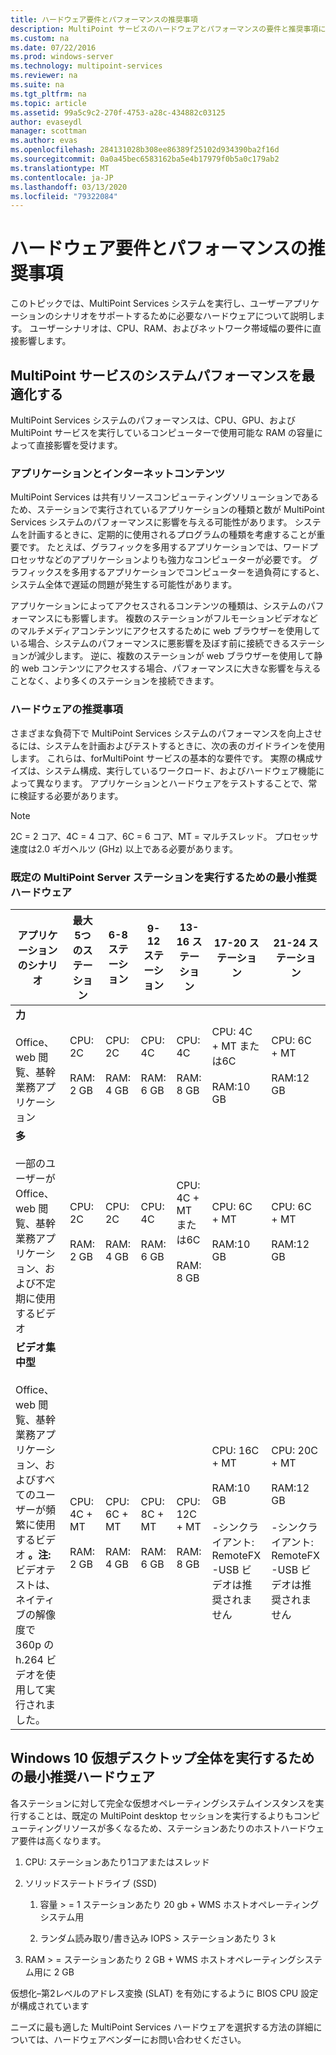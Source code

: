 ```yaml
---
title: ハードウェア要件とパフォーマンスの推奨事項
description: MultiPoint サービスのハードウェアとパフォーマンスの要件と推奨事項について説明します。
ms.custom: na
ms.date: 07/22/2016
ms.prod: windows-server
ms.technology: multipoint-services
ms.reviewer: na
ms.suite: na
ms.tgt_pltfrm: na
ms.topic: article
ms.assetid: 99a5c9c2-270f-4753-a28c-434882c03125
author: evaseydl
manager: scottman
ms.author: evas
ms.openlocfilehash: 284131028b308ee86389f25102d934390ba2f16d
ms.sourcegitcommit: 0a0a45bec6583162ba5e4b17979f0b5a0c179ab2
ms.translationtype: MT
ms.contentlocale: ja-JP
ms.lasthandoff: 03/13/2020
ms.locfileid: "79322084"
---
```

# <a name="hardware-requirements-and-performance-recommendations"></a>ハードウェア要件とパフォーマンスの推奨事項
このトピックでは、MultiPoint Services システムを実行し、ユーザーアプリケーションのシナリオをサポートするために必要なハードウェアについて説明します。 ユーザーシナリオは、CPU、RAM、およびネットワーク帯域幅の要件に直接影響します。  

## <a name="optimize-multipoint-services-system-performance"></a>MultiPoint サービスのシステムパフォーマンスを最適化する  
MultiPoint Services システムのパフォーマンスは、CPU、GPU、および MultiPoint サービスを実行しているコンピューターで使用可能な RAM の容量によって直接影響を受けます。  
  
### <a name="applications-and-internet-content"></a>アプリケーションとインターネットコンテンツ  
MultiPoint Services は共有リソースコンピューティングソリューションであるため、ステーションで実行されているアプリケーションの種類と数が MultiPoint Services システムのパフォーマンスに影響を与える可能性があります。 システムを計画するときに、定期的に使用されるプログラムの種類を考慮することが重要です。 たとえば、グラフィックを多用するアプリケーションでは、ワードプロセッサなどのアプリケーションよりも強力なコンピューターが必要です。 グラフィックスを多用するアプリケーションでコンピューターを過負荷にすると、システム全体で遅延の問題が発生する可能性があります。  
  
アプリケーションによってアクセスされるコンテンツの種類は、システムのパフォーマンスにも影響します。 複数のステーションがフルモーションビデオなどのマルチメディアコンテンツにアクセスするために web ブラウザーを使用している場合、システムのパフォーマンスに悪影響を及ぼす前に接続できるステーションが減少します。 逆に、複数のステーションが web ブラウザーを使用して静的 web コンテンツにアクセスする場合、パフォーマンスに大きな影響を与えることなく、より多くのステーションを接続できます。  
  
### <a name="hardware-recommendations"></a>ハードウェアの推奨事項  
さまざまな負荷下で MultiPoint Services システムのパフォーマンスを向上させるには、システムを計画およびテストするときに、次の表のガイドラインを使用します。 これらは、forMultiPoint サービスの基本的な要件です。 実際の構成サイズは、システム構成、実行しているワークロード、およびハードウェア機能によって異なります。 アプリケーションとハードウェアをテストすることで、常に検証する必要があります。  
  
> [!NOTE]  
> 2C = 2 コア、4C = 4 コア、6C = 6 コア、MT = マルチスレッド。 プロセッサ速度は2.0 ギガヘルツ (GHz) 以上である必要があります。  
  
### <a name="minimum-recommended-hardware-for-running-default-multipoint-server-stations"></a>既定の MultiPoint Server ステーションを実行するための最小推奨ハードウェア  
  
|アプリケーションのシナリオ|最大5つのステーション|6-8 ステーション|9-12 ステーション|13-16 ステーション|17-20 ステーション|21-24 ステーション|  
|------------------------|----------------------|-------------------|------------------|-------------------|-------------------|-----------------|  
|**力**<br /><br />Office、web 閲覧、基幹業務アプリケーション|CPU: 2C<br /><br />RAM: 2 GB|CPU: 2C<br /><br />RAM: 4 GB|CPU: 4C<br /><br />RAM: 6 GB|CPU: 4C<br /><br />RAM: 8 GB|CPU: 4C + MT または6C<br /><br />RAM:10 GB| CPU: 6C + MT<br /><br />RAM:12 GB|
|**多**<br /><br />一部のユーザーが Office、web 閲覧、基幹業務アプリケーション、および不定期に使用するビデオ|CPU: 2C<br /><br />RAM: 2 GB|CPU: 2C<br /><br />RAM: 4 GB|CPU: 4C<br /><br />RAM: 6 GB|CPU: 4C + MT または6C<br /><br />RAM: 8 GB|CPU: 6C + MT<br /><br />RAM:10 GB| CPU: 6C + MT<br /><br />RAM:12 GB| 
|**ビデオ集中型**<br /><br />Office、web 閲覧、基幹業務アプリケーション、およびすべてのユーザーが頻繁に使用するビデオ **。注:** ビデオテストは、ネイティブの解像度で360p の h.264 ビデオを使用して実行されました。|CPU: 4C + MT<br /><br />RAM: 2 GB|CPU: 6C + MT<br /><br />RAM: 4 GB|CPU: 8C + MT<br /><br />RAM: 6 GB|CPU: 12C + MT<br /><br />RAM: 8 GB|CPU: 16C + MT<br /><br />RAM:10 GB<br /><br />-シンクライアント: RemoteFX<br />-USB ビデオは推奨されません| CPU: 20C + MT<br /><br />RAM:12 GB<br /><br />-シンクライアント: RemoteFX<br />-USB ビデオは推奨されません|   
  
## <a name="minimum-recommended-hardware-for-running-full-windows-10-virtual-desktops"></a>Windows 10 仮想デスクトップ全体を実行するための最小推奨ハードウェア  
各ステーションに対して完全な仮想オペレーティングシステムインスタンスを実行することは、既定の MultiPoint desktop セッションを実行するよりもコンピューティングリソースが多くなるため、ステーションあたりのホストハードウェア要件は高くなります。  
  
1.  CPU: ステーションあたり1コアまたはスレッド  
  
2.  ソリッドステートドライブ (SSD)  
  
    1.  容量 > = 1 ステーションあたり 20 gb + WMS ホストオペレーティングシステム用  
  
    2.  ランダム読み取り/書き込み IOPS > ステーションあたり 3 k  
  
3.  RAM > = ステーションあたり 2 GB + WMS ホストオペレーティングシステム用に 2 GB  
  
仮想化–第2レベルのアドレス変換 (SLAT) を有効にするように BIOS CPU 設定が構成されています  
  
ニーズに最も適した MultiPoint Services ハードウェアを選択する方法の詳細については、ハードウェアベンダーにお問い合わせください。  